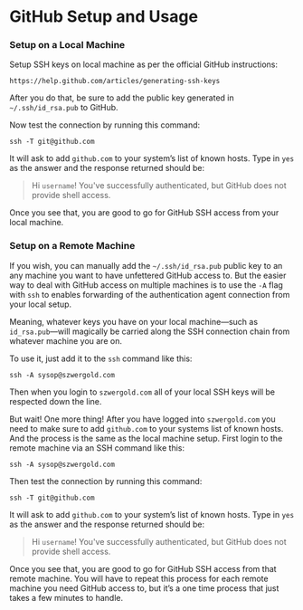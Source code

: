 # GitHub Setup and Usage

### Setup on a Local Machine

Setup SSH keys on local machine as per the official GitHub instructions:

    https://help.github.com/articles/generating-ssh-keys

After you do that, be sure to add the public key generated in `~/.ssh/id_rsa.pub` to GitHub.

Now test the connection by running this command:

    ssh -T git@github.com

It will ask to add `github.com` to your system’s list of known hosts. Type in `yes` as the answer and the response returned should be:

> Hi `username`! You've successfully authenticated, but GitHub does not provide shell access.

Once you see that, you are good to go for GitHub SSH access from your local machine.

### Setup on a Remote Machine

If you wish, you can manually add the `~/.ssh/id_rsa.pub` public key to an any machine you want to have unfettered GitHub access to. But the easier way to deal with GitHub access on multiple machines is to use the `-A` flag with `ssh` to enables forwarding of the authentication agent connection from your local setup.

Meaning, whatever keys you have on your local machine—such as `id_rsa.pub`—will magically be carried along the SSH connection chain from whatever machine you are on. 

To use it, just add it to the `ssh` command like this:

    ssh -A sysop@szwergold.com

Then when you login to `szwergold.com` all of your local SSH keys will be respected down the line.

But wait! One more thing! After you have logged into `szwergold.com` you need to make sure to add `github.com` to your systems list of known hosts. And the process is the same as the local machine setup. First login to the remote machine via an SSH command like this:

    ssh -A sysop@szwergold.com

Then test the connection by running this command:

    ssh -T git@github.com

It will ask to add `github.com` to your system’s list of known hosts. Type in `yes` as the answer and the response returned should be:

> Hi `username`! You've successfully authenticated, but GitHub does not provide shell access.

Once you see that, you are good to go for GitHub SSH access from that remote machine. You will have to repeat this process for each remote machine you need GitHub access to, but it’s a one time process that just takes a few minutes to handle.
